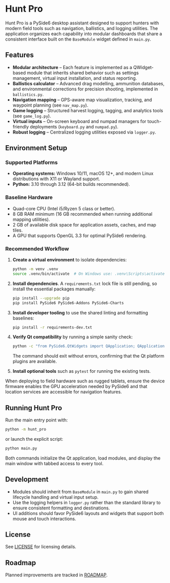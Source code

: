 # Hunt Pro

Hunt Pro is a PySide6 desktop assistant designed to support hunters with modern field tools such as navigation, ballistics, and logging utilities. The application organizes each capability into modular dashboards that share a consistent interface built on the `BaseModule` widget defined in `main.py`.

## Features

- **Modular architecture** – Each feature is implemented as a QWidget-based module that inherits shared behavior such as settings management, virtual input installation, and status reporting.
- **Ballistics calculator** – Advanced drag modelling, ammunition databases, and environmental corrections for precision shooting, implemented in `ballistics.py`.
- **Navigation mapping** – GPS-aware map visualization, tracking, and waypoint planning (see `nav_map.py`).
- **Game logging** – Structured harvest logging, tagging, and analytics tools (see `game_log.py`).
- **Virtual inputs** – On-screen keyboard and numpad managers for touch-friendly deployments (`keyboard.py` and `numpad.py`).
- **Robust logging** – Centralized logging utilities exposed via `logger.py`.

## Environment Setup

### Supported Platforms

- **Operating systems:** Windows 10/11, macOS 12+, and modern Linux distributions with X11 or Wayland support.
- **Python:** 3.10 through 3.12 (64-bit builds recommended).

### Baseline Hardware

- Quad-core CPU (Intel i5/Ryzen 5 class or better).
- 8 GB RAM minimum (16 GB recommended when running additional mapping utilities).
- 2 GB of available disk space for application assets, caches, and map tiles.
- A GPU that supports OpenGL 3.3 for optimal PySide6 rendering.

### Recommended Workflow

1. **Create a virtual environment** to isolate dependencies:

   ```bash
   python -m venv .venv
   source .venv/bin/activate  # On Windows use: .venv\Scripts\activate
   ```

2. **Install dependencies**. A `requirements.txt` lock file is still pending, so install the essential packages manually:

   ```bash
   pip install --upgrade pip
   pip install PySide6 PySide6-Addons PySide6-Charts
   ```

3. **Install developer tooling** to use the shared linting and formatting baselines:

   ```bash
   pip install -r requirements-dev.txt
   ```

4. **Verify Qt compatibility** by running a simple sanity check:

   ```bash
   python -c "from PySide6.QtWidgets import QApplication; QApplication([])"
   ```

   The command should exit without errors, confirming that the Qt platform plugins are available.

5. **Install optional tools** such as `pytest` for running the existing tests.

When deploying to field hardware such as rugged tablets, ensure the device firmware enables the GPU acceleration needed by PySide6 and that location services are accessible for navigation features.

## Running Hunt Pro

Run the main entry point with:

```bash
python -m hunt_pro
```

or launch the explicit script:

```bash
python main.py
```

Both commands initialize the Qt application, load modules, and display the main window with tabbed access to every tool.

## Development

- Modules should inherit from `BaseModule` in `main.py` to gain shared lifecycle handling and virtual input setup.
- Use the logging helpers in `logger.py` rather than the standard library to ensure consistent formatting and destinations.
- UI additions should favor PySide6 layouts and widgets that support both mouse and touch interactions.

## License

See [LICENSE](LICENSE) for licensing details.

## Roadmap

Planned improvements are tracked in [ROADMAP](ROADMAP).
